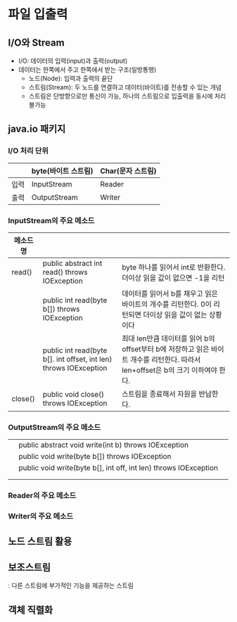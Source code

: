 # 파일 입출력

## I/O와 Stream

- I/O: 데이터의 입력(input)과 출력(output)
- 데이터는 한쪽에서 주고 한쪽에서 받는 구조(일방통행)
    - 노드(Node): 입력과 출력의 끝단
    - 스트림(Stream): 두 노드를 연결하고 데이터(바이트)를 전송할 수 있는 개념
    - 스트림은 단방향으로만 통신이 가능, 하나의 스트림으로 입출력을 동시에 처리 불가능
    

## java.io 패키지

### I/O 처리 단위

|  | byte(바이트 스트림) | Char(문자 스트림) |
| --- | --- | --- |
| 입력 | InputStream | Reader |
| 출력 | OutputStream | Writer |

### InputStream의 주요 메소드

| 메소드 명 |  |  |
| --- | --- | --- |
| read() | public abstract int read() throws IOException | byte 하나를 읽어서 int로 반환한다. 더이상 읽을 값이 없으면 -1을 리턴 |
|  | public int read(byte b[]) throws IOException | 데이터를 읽어서 b를 채우고 읽은 바이트의 개수를 리턴한다. 0이 리턴되면 더이상 읽을 값이 없는 상황이다 |
|  | public int read(byte b[]. int offset, int len) throws IOException | 최대 len만큼 데이터를 읽어 b의 offset부터 b에 저장하고 읽은 바이트 개수를 리턴한다. 따라서 len+offset은 b의 크기 이하여야 한다. |
| close() | public void close() throws IOException | 스트림을 종료해서 자원을 반납한다. |

### OutputStream의 주요 메소드

|  |  |  |
| --- | --- | --- |
|  | public abstract void write(int b) throws IOException |  |
|  | public void write(byte b[]) throws IOException |  |
|  | public void write(byte b[], int off, int len) throws IOException |  |
|  |  |  |
|  |  |  |

### Reader의 주요 메소드

### Writer의 주요 메소드

## 노드 스트림 활용

## 보조스트림

: 다른 스트림에 부가적인 기능을 제공하는 스트림

## 객체 직렬화